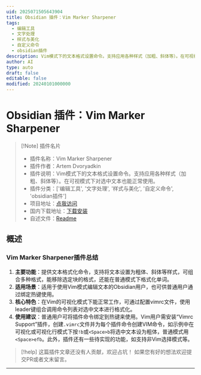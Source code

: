 ```yaml
---
uid: 2025071505643904
title: Obsidian 插件：Vim Marker Sharpener
tags:
  - 编辑工具
  - 文字处理
  - 样式与美化
  - 自定义命令
  - obsidian插件
description: Vim模式下的文本格式设置命令。支持应用各种样式（加粗、斜体等）。在可视模式下对选中文本也能正常使用。
author: AI
type: auto
draft: false
editable: false
modified: 20240101000000
---
```


# Obsidian 插件：Vim Marker Sharpener

> [!Note] 插件名片
> - 插件名称：Vim Marker Sharpener
> - 插件作者：Artem Dvoryadkin
> - 插件说明：Vim模式下的文本格式设置命令。支持应用各种样式（加粗、斜体等）。在可视模式下对选中文本也能正常使用。
> - 插件分类：['编辑工具', '文字处理', '样式与美化', '自定义命令', 'obsidian插件']
> - 项目地址：[点我访问](https://github.com/artemDvoryadkin/obsidian-vim-marker-sharpener)
> - 国内下载地址：[下载安装](https://pkmer.cn/products/plugin/pluginMarket/?vim-marker-sharpener)
> - 自述文件：[Readme](https://ghproxy.net/https://raw.githubusercontent.com/artemDvoryadkin/obsidian-vim-marker-sharpener/master/README.md)



## 概述

### Vim Marker Sharpener插件总结
1. **主要功能**：提供文本格式化命令，支持将文本设置为粗体、斜体等样式，可组合多种格式，能移除选定块的格式，还能在普通模式下格式化单词。
2. **适用场景**：适用于使用Vim模式编辑文本的Obsidian用户，也可供普通用户通过绑定热键使用。
3. **核心特色**：在Vim的可视化模式下能正常工作，可通过配置vimrc文件，使用leader键组合调用命令列表对选中文本进行格式化。
4. **使用建议**：普通用户可将插件命令绑定到热键来使用。Vim用户需安装“Vimrc Support”插件，创建`.vimrc`文件并为每个插件命令创建VIM命令，如示例中在可视化或可视化行模式下按`!b`或`<Space>b`将选中文本设为粗体，普通模式用`<Space>efb`。此外，插件还有一些待实现的功能，如支持非Vim选择模式等。


> [!help] 
> 这篇插件文章还没有人贡献，欢迎占坑！
> 如果您有好的想法欢迎提交PR或者文末留言。
> 

---


